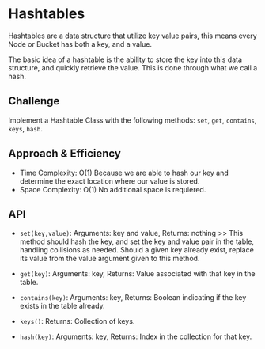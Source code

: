 # Hashtables
Hashtables are a data structure that utilize key value pairs, this means every Node or Bucket has both a key, and a value.

The basic idea of a hashtable is the ability to store the key into this data structure, and quickly retrieve the value. This is done through what we call a hash.

## Challenge
Implement a Hashtable Class with the following methods: `set`, `get`, `contains`, `keys`, `hash`.

## Approach & Efficiency
- Time Complexity: O(1) Because  we are able to hash our key and determine the exact location where our value is stored.
- Space Complexity: O(1) No additional space is requiered.


## API
- `set(key,value)`: Arguments: key and value, Returns: nothing >> This method should hash the key, and set the key and value pair in the table, handling collisions as needed. Should a given key already exist, replace its value from the value argument given to this method.

- `get(key)`: Arguments: key, Returns: Value associated with that key in the table.

- `contains(key)`: Arguments: key, Returns: Boolean indicating if the key exists in the table already.

- `keys()`: Returns: Collection of keys.

- `hash(key)`: Arguments: key, Returns: Index in the collection for that key.